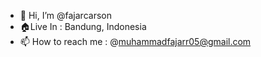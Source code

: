 - 👋 Hi, I’m @fajarcarson
- 🏠Live In : Bandung, Indonesia
- 📫 How to reach me : @muhammadfajarr05@gmail.com

<!---
fajarcarson/fajarcarson is a ✨ special ✨ repository because its `README.md` (this file) appears on your GitHub profile.
You can click the Preview link to take a look at your changes.
--->
